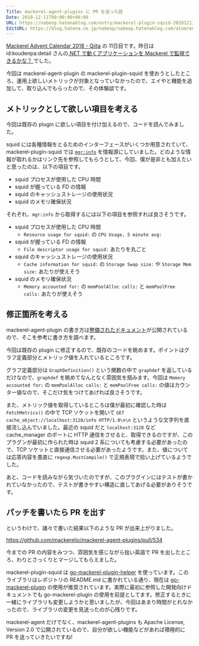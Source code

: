 ```yaml
---
Title: mackerel-agent-plugins に PR を送った話
Date: 2018-12-11T00:00:00+09:00
URL: https://nabeop.hatenablog.com/entry/mackerel-plugin-squid-20181211
EditURL: https://blog.hatena.ne.jp/nabeop/nabeop.hatenablog.com/atom/entry/10257846132683043889
---
```


[Mackerel Advent Calendar 2018 - Qiita](https://qiita.com/advent-calendar/2018/mackerel) の 11日目です。昨日は id:koudenpa:detail さんの[.NET で動くアプリケーションを Mackerel で監視できるかな？ ](https://koudenpa.hatenablog.com/entry/2018/12/10/000000)でした。

今回は mackerel-agent-plugin の mackerel-plugin-squid を使おうとしたところ、運用上欲しいメトリックが対象となっていなかったので、エイやと機能を追加して、取り込んでもらったので、その体験談です。

## メトリックとして欲しい項目を考える

今回は既存の plugin に欲しい項目を付け加えるので、コードを読んでみました。

squid には各種情報をとるためのインターフェースがいくつか用意されていて、mackerel-plugin-squid では [`mgr:info`](https://wiki.squid-cache.org/Features/CacheManager/Info?highlight=%28Feature..Squid.Cache.Manager%29) を情報源にしていました。どのような情報が取れるかはリンク先を参照してもらうとして、今回、僕が是非とも加えたいと思ったのは、以下の項目です。

- squid プロセスが使用した CPU 時間
- squid が握っている FD の情報
- squid のキャッシュストレージの使用状況
- squid のメモリ確保状況

それぞれ、`mgr:info` から取得するには以下の項目を参照すれば良さそうです。

- squid プロセスが使用した CPU 時間
    - `Resource usage for squid:` の `CPU Usage, 5 minute avg:`
- squid が握っている FD の情報
    - `File descriptor usage for squid:` あたりを丸ごと
- squid のキャッシュストレージの使用状況
    - `Cache information for squid:` の `Storage Swap size:` や `Storage Mem size:` あたりが使えそう
- squid のメモリ確保状況
    - `Memory accounted for:` の `memPoolAlloc calls:` と `memPoolFree calls:` あたりが使えそう

## 修正箇所を考える

mackerel-agent-plugin の書き方は[整備されたドキュメント](https://mackerel.io/ja/docs/entry/advanced/go-mackerel-plugin)が公開されているので、そこを参考に書き方を調べます。

今回は既存の plugin に修正するので、既存のコードを眺めます。ポイントはグラフ定義部分とメトリック値を入れているところです。

グラフ定義部分は `GraphDefinition()` という関数の中で `graphdef` を返しているだけなので、`graphdef` を眺めてなんとなく雰囲気を掴みます。今回は `Memory accounted for:` の `memPoolAlloc calls:` と `memPoolFree calls:` の値はカウンター値なので、そこだけ気をつけてあげれば良さそうです。

また、メトリック値を取得しているところは僕が最初に確認した時は `FetchMetrics()` の中で TCP ソケットを開いて `GET cache_object://localhost:3128/info HTTP/1.0\n\n` というような文字列を直接流し込んでいました。最近の squid だと `localhost:3128` など cache_manager のポートに HTTP 通信をさせると、取得できるのですが、このプラグンが最初に作られた時は squid 2 系についても考慮する必要があったので、TCP ソケットと直接通信させる必要があったようです。また、値については応答内容を愚直に `regexp.MustCompile()` で正規表現で拾い上げているようでした。

あと、コードを読みながら気づいたのですが、このプラグインにはテストが書かれていなかったので、テストが書きやすい構造に直してあげる必要がありそうです。

## パッチを書いたら PR を出す

というわけで、諸々で書いた結果以下のような PR が出来上がりました。

https://github.com/mackerelio/mackerel-agent-plugins/pull/534

今までの PR の内容をみつつ、雰囲気を感じながら拙い英語で PR を出したところ、わりとさっくりとマージしてもらえました。

mackerel-plugin-squid は [go-mackerel-plugin-helper](https://github.com/mackerelio/go-mackerel-plugin-helper) を使っています。このライブラリはレポジトリの README.md に書かれている通り、現在は [go-mackerel-plugin](https://github.com/mackerelio/go-mackerel-plugin) の使用が推奨されています。実際に最初に参照した開発向けドキュメントでも go-mackerel-plugin の使用を前提としてます。修正するときに一緒にライブラリも変更しようかと思いましたが、今回はあまり時間がとれなかったので、ライブラリの変更を見送ったのが心残りです。

mackerel-agent だけでなく、mackerel-agent-plugins も  Apache License, Version 2.0 で公開されているので、自分が欲しい機能などがあれば積極的に PR を送っていきたいですね!
